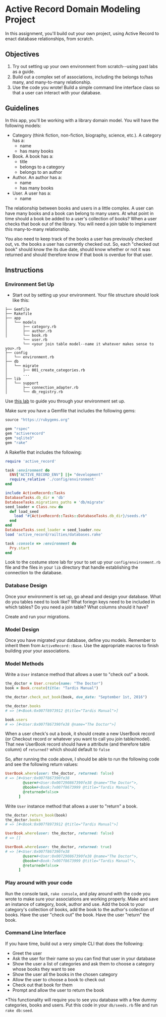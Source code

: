 # Active Record Domain Modeling Project

In this assignment, you'll build out your own project, using Active Record to enact database relationships, from scratch. 

## Objectives

1. Try out setting up your own environment from scratch--using past labs as a guide.
2. Build out a complex set of associations, including the belongs to/has many, and many-to-many relationship.
3. Use the code you wrote! Build a simple command line interface class so that a user can interact with your database. 

## Guidelines

In this app, you'll be working with a library domain model. You will have the following models:

* Category (think fiction, non-fiction, biography, science, etc.). A category has a:
  * name
  * has many books
* Book. A book has a:
  * title
  * belongs to a category
  * belongs to an author
* Author. An author has a:
  * name
  * has many books
* User. A user has a:
  * name

The relationship between books and users in a little complex. A user can have many books and a book can belong to many users. At what point in time should a book be added to a user's collection of books? When a user checks that book out of the library. You will need a join table to implement this many-to-many relationship. 

You also need to keep track of the books a user has previously checked out, vs. the books a user has currently checked out. So, each "checked out book" should know the its due date, should know whether or not it was returned and should therefore know if that book is overdue for that user. 

## Instructions

### Environment Set Up

* Start out by setting up your environment. Your file structure should look like this:

```
├── Gemfile
├── Rakefile
├── app
│   └── models
│       ├── category.rb
│       ├── author.rb
│       └── book.rb
        └── user.rb
        └── <your join table model--name it whatever makes sense to you>.rb
├── config
│   └── environment.rb
├── db
│   └── migrate
│       ├── 001_create_categories.rb
│       ...
├── lib
│   └── support
│       ├── connection_adapter.rb
│       └── db_registry.rb
```
Use [this lab](https://github.com/learn-co-curriculum/activerecord-costume-store-todo) to guide you through your environment set up. 

Make sure you have a Gemfile that includes the following gems:

```ruby
source "https://rubygems.org"

gem "rspec"
gem "activerecord"
gem "sqlite3"
gem "rake"
```

A Rakefile that includes the following:

```ruby
require 'active_record'

task :environment do
  ENV["ACTIVE_RECORD_ENV"] ||= "development"
  require_relative './config/environment'
end

include ActiveRecord::Tasks
DatabaseTasks.db_dir = 'db'
DatabaseTasks.migrations_paths = 'db/migrate'
seed_loader = Class.new do
  def load_seed
    load "#{ActiveRecord::Tasks::DatabaseTasks.db_dir}/seeds.rb"
  end
end
DatabaseTasks.seed_loader = seed_loader.new
load 'active_record/railties/databases.rake'

task :console => :environment do
  Pry.start
end
```

Look to the costume store lab for your to set up your `config/environment.rb` file and the files in your `lib` directory that handle establishing the connection to the database. 

### Database Design

Once your environment is set up, go ahead and design your database. What do you tables need to look like? What foriegn keys need to be included in which tables? Do you need a join table? What columns should it have?

Create and run your migrations. 

### Model Design

Once you have migrated your database, define you models. Remember to inherit them from `ActiveRecord::Base`. Use the appropriate macros to finish building your your associations. 

### Model Methods

Write a `User` instance method that allows a user to "check out" a book. 

```ruby
the_doctor = User.create(name: "The Doctor")
book = Book.create(title: "Tardis Manual")

the_doctor.check_out_book(book, due_date: "September 1st, 2016")

the_doctor.books
# => [#<Book:0x007f8973912 @title="Tardis Manual">]

book.users
# => [#<User:8x007f867390fe38 @name="The Doctor">]
```

When a user check's out a book, it should create a new UserBook record (or Checkout record or whatever you want to call you join table/model). That new UserBook record should have a attribute (and therefore table column) of `returned?` which should default to `false`

So, after running the code above, I should be able to run the following code and see the following return values:

```ruby
UserBook.where(user: the_doctor, returned: false)
# => [#<User:0x007f867390fe38 
        @user=#<User:0x007290867390fe38 @name="The Doctor">,
        @book=#<Book:7x007f8673999 @title="Tardis Manual">,
        @returned=false>
      ]
```


Write  `User` instance method that allows a user to "return" a book.

```ruby
the_doctor.return_book(book)
the_doctor.books
# => [#<Book:0x007f8973912 @title="Tardis Manual">]

UserBook.where(user: the_doctor, returned: false)
# => []

UserBook.where(user: the_doctor, returned: true)
# => [#<User:0x007f867390fe38 
        @user=#<User:0x007290867390fe38 @name="The Doctor">,
        @book=#<Book:7x007f8673999 @title="Tardis Manual">,
        @returned=false>
      ]
```

### Play around with your code

Run the console task, `rake console`, and play around with the code you wrote to make sure your associations are working properly. Make and save an instance of category, book, author and use. Add the book to your category's collection of books, add the book to the author's collection of books. Have the user "check out" the book. Have the user "return" the book. 

### Command Line Interface

If you have time, build out a very simple CLI that does the following:

* Greet the user
* Ask the user for their name so you can find that user in your database
* Show the user a list of categories and ask them to choose a category whose books they want to see
* Show the user all the books in the chosen category
* Allow the user to choose a book to check out
* Check out that book for them
* Prompt and allow the user to return the book

*This functionality will require you to see you database with a few dummy categories, books and users. Put this code in your `db/seeds.rb` file and run `rake db:seed`.







